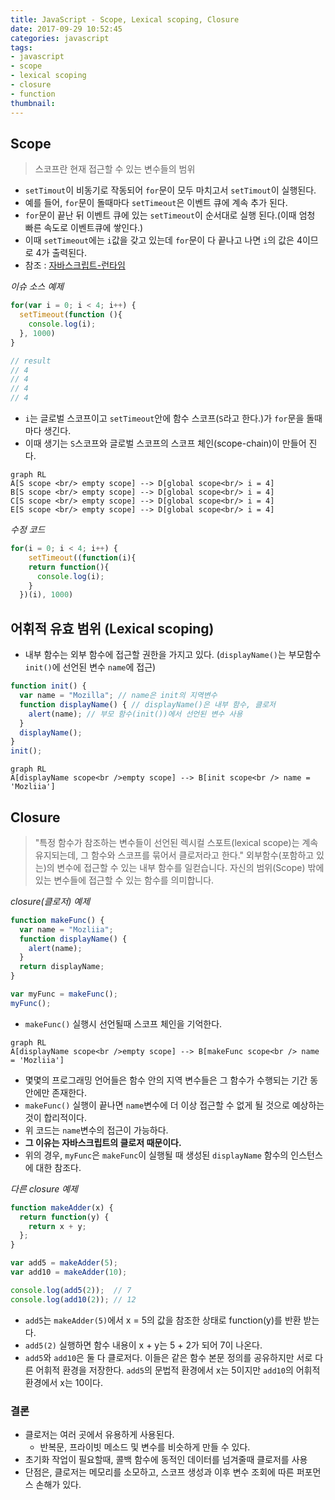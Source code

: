 ```yaml
---
title: JavaScript - Scope, Lexical scoping, Closure
date: 2017-09-29 10:52:45
categories: javascript
tags:
- javascript
- scope
- lexical scoping
- closure
- function
thumbnail:
---
```


## Scope

> 스코프란 현재 접근할 수 있는 변수들의 범위

* `setTimout`이 비동기로 작동되어 `for`문이 모두 마치고서 `setTimout`이 실행된다.
* 예를 들어, `for`문이 돌때마다 `setTimeout`은 이벤트 큐에 계속 추가 된다.
* `for`문이 끝난 뒤 이벤트 큐에 있는 `setTimeout`이 순서대로 실행 된다.(이때 엄청 빠른 속도로 이벤트큐에 쌓인다.)
* 이때 `setTimeout`에는 `i`값을 갖고 있는데 `for`문이 다 끝나고 나면 `i`의 값은 4이므로 4가 출력된다.
* 참조 : [자바스크립트-런타임](https://shldhee.github.io/2017/12/21/javascript-runtime/)

*이슈 소스 예제*

``` js
for(var i = 0; i < 4; i++) {
  setTimeout(function (){
    console.log(i);
  }, 1000)
}

// result
// 4
// 4
// 4
// 4
```

* `i`는 글로벌 스코프이고 `setTimeout`안에 함수 스코프(`S`라고 한다.)가 `for`문을 돌때마다 생긴다.
* 이때 생기는 `S`스코프와 글로벌 스코프의 스코프 체인(scope-chain)이 만들어 진다.

```mermaid
graph RL
A[S scope <br/> empty scope] --> D[global scope<br/> i = 4]
B[S scope <br/> empty scope] --> D[global scope<br/> i = 4]
C[S scope <br/> empty scope] --> D[global scope<br/> i = 4]
E[S scope <br/> empty scope] --> D[global scope<br/> i = 4]
```

*수정 코드*

``` js
for(i = 0; i < 4; i++) {
	setTimeout((function(i){
    return function(){
      console.log(i);
    }
  })(i), 1000)
```

## 어휘적 유효 범위 (Lexical scoping)

* 내부 함수는 외부 함수에 접근할 권한을 가지고 있다. (`displayName()`는 부모함수 `init()`에 선언된 변수 `name`에 접근)


``` js
function init() {
  var name = "Mozilla"; // name은 init의 지역변수
  function displayName() { // displayName()은 내부 함수, 클로저
    alert(name); // 부모 함수(init())에서 선언된 변수 사용
  }
  displayName();
}
init();
```

```mermaid
graph RL
A[displayName scope<br />empty scope] --> B[init scope<br /> name = 'Mozliia']
```

## Closure

>"특정 함수가 참조하는 변수들이 선언된 렉시컬 스포트(lexical scope)는 계속 유지되는데, 그 함수와 스코프를 묶어서 클로저라고 한다."
>외부함수(포함하고 있는)의 변수에 접근할 수 있는 내부 함수를 일컫습니다.
>자신의 범위(Scope) 밖에 있는 변수들에 접근할 수 있는 함수를 의미합니다.

*closure(클로저) 예제*

``` js
function makeFunc() {
  var name = "Mozliia";
  function displayName() {
    alert(name);
  }
  return displayName;
}

var myFunc = makeFunc();
myFunc();
```

* `makeFunc()` 실행시 선언될때 스코프 체인을 기억한다.

```mermaid
graph RL
A[displayName scope<br />empty scope] --> B[makeFunc scope<br /> name = 'Mozliia']
```

* 몇몇의 프로그래밍 언어들은 함수 안의 지역 변수들은 그 함수가 수행되는 기간 동안에만 존재한다.
* `makeFunc()` 실행이 끝나면 `name`변수에 더 이상 접근할 수 없게 될 것으로 예상하는 것이 합리적이다.
* 위 코드는 `name`변수의 접근이 가능하다.
* **그 이유는 자바스크립트의 클로저 때문이다.**
* 위의 경우, `myFunc`은 `makeFunc`이 실행될 때 생성된 `displayName` 함수의 인스턴스에 대한 참조다.

*다른 closure 예제*

``` js
function makeAdder(x) {
  return function(y) {
    return x + y;
  };
}

var add5 = makeAdder(5);
var add10 = makeAdder(10);

console.log(add5(2));  // 7
console.log(add10(2)); // 12
```

* `add5`는 `makeAdder(5)`에서 x = 5의 값을 참조한 상태로 function(y)를 반환 받는다.
* `add5(2)` 실행하면 함수 내용이 x + y는 5 + 2가 되어 7이 나온다.
* `add5`와 `add10`은 둘 다 클로저다. 이들은 같은 함수 본문 정의를 공유하지만 서로 다른 어휘적 환경을 저장한다. `add5`의 문법적 환경에서 x는 5이지만 `add10`의 어휘적 환경에서 x는 10이다.

### 결론

* 클로저는 여러 곳에서 유용하게 사용된다.
  - 반복문, 프라이빗 메소드 및 변수를 비슷하게 만들 수 있다.
* 초기화 작업이 필요할때, 콜백 함수에 동적인 데이터를 넘겨줄때 클로저를 사용
* 단점은, 클로저는 메모리를 소모하고, 스코프 생성과 이후 변수 조회에 따른 퍼포먼스 손해가 있다.
